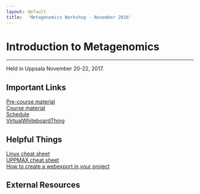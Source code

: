 ```yaml
---
layout: default
title:  'Metagenomics Workshop - November 2016'
---
```

 

# Introduction to Metagenomics
---

Held in Uppsala November 20-22, 2017.  

## Important Links

[Pre-course material](pages/precourse.md)  
[Course material](pages/tutorial.md)  
[Schedule](pages/schedule.md)<br/>
[VirtualWhiteboardThing](https://etherpad.wikimedia.org/p/SLU_metagenomics_course_2019)

## Helpful Things

[Linux cheat sheet](../common/images/linux-cheat-sheet.pdf)  
[UPPMAX cheat sheet](../common/images/uppmax-cheat-sheet.png)  
[How to create a webexport in your project](https://www.uppmax.uu.se/webexport-guide)  

## External Resources
